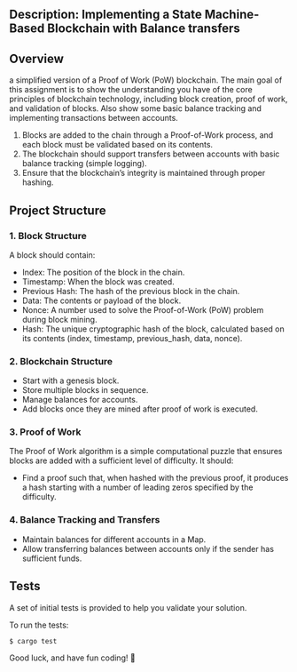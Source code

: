 

## Description: Implementing a State Machine-Based Blockchain with Balance transfers

## Overview
 a simplified version of a Proof of Work (PoW) blockchain. The main goal of this assignment is to show the understanding you have of the core principles of blockchain technology, including block creation, proof of work, and validation of blocks. Also show some basic balance tracking and implementing transactions between accounts.

1. Blocks are added to the chain through a Proof-of-Work process, and each block must be validated based on its contents.
2. The blockchain should support transfers between accounts with basic balance tracking (simple logging).
3. Ensure that the blockchain’s integrity is maintained through proper hashing.

## Project Structure

### 1. Block Structure

A block should contain:

- Index: The position of the block in the chain.
- Timestamp: When the block was created.
- Previous Hash: The hash of the previous block in the chain.
- Data: The contents or payload of the block.
- Nonce: A number used to solve the Proof-of-Work (PoW) problem during block mining.
- Hash: The unique cryptographic hash of the block, calculated based on its contents (index, timestamp, previous_hash, data, nonce).

### 2. Blockchain Structure

- Start with a genesis block.
- Store multiple blocks in sequence.
- Manage balances for accounts.
- Add blocks once they are mined after proof of work is executed.

### 3. Proof of Work

The Proof of Work algorithm is a simple computational puzzle that ensures blocks are added with a sufficient level of difficulty. It should:

- Find a proof such that, when hashed with the previous proof, it produces a hash starting with a number of leading zeros specified by the difficulty.

### 4. Balance Tracking and Transfers

- Maintain balances for different accounts in a Map.
- Allow transferring balances between accounts only if the sender has sufficient funds.

## Tests

A set of initial tests is provided to help you validate your solution.

To run the tests:

```bash
$ cargo test
```
Good luck, and have fun coding! 🚀
